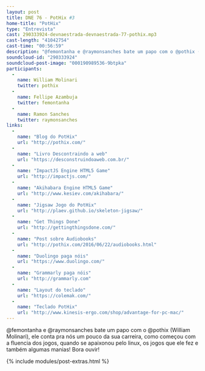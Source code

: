 ```yaml
---
layout: post
title: DNE 76 - PotHix #3
home-title: "PotHix"
type: "Entrevista"
cast: 290333924-devnaestrada-devnaestrada-77-pothix.mp3
cast-length: "41042754"
cast-time: "00:56:59"
description: "@femontanha e @raymonsanches bate um papo com o @pothix (William Molinari), ele conta pra nós um pouco da sua carreira, como começou com a fluencia dos jogos, quando se apaixonou pelo linux, os jogos que ele fez e também algumas manias! Bora ouvir!"
soundcloud-id: "290333924"
soundcloud-post-image: "000190989536-9btpka"
participants:
  -
    name: William Molinari
    twitter: pothix
  -
    name: Fellipe Azambuja
    twitter: femontanha
  -
    name: Ramon Sanches
    twitter: raymonsanches
links:
  -
    name: "Blog do PotHix"
    url: "http://pothix.com/"
  -
    name: "Livro Descontraindo a web"
    url: "https://desconstruindoaweb.com.br/"
  -
    name: "ImpactJS Engine HTML5 Game"
    url: "http://impactjs.com/"
  -
    name: "Akihabara Engine HTML5 Game"
    url: "http://www.kesiev.com/akihabara/"
  -
    name: "Jigsaw Jogo do PotHix"
    url: "http://plaev.github.io/skeleton-jigsaw/"
  -
    name: "Get Things Done"
    url: "http://gettingthingsdone.com/"
  -
    name: "Post sobre Audiobooks"
    url: "http://pothix.com/2016/06/22/audiobooks.html"
  -
    name: "Duolingo paga nóis"
    url: "https://www.duolingo.com/"
  -
    name: "Grammarly paga nóis"
    url: "http://grammarly.com"
  -
    name: "Layout do teclado"
    url: "https://colemak.com/"
  -
    name: "Teclado PotHix"
    url: "http://www.kinesis-ergo.com/shop/advantage-for-pc-mac/"
---
```


@femontanha e @raymonsanches bate um papo com o @pothix (William Molinari), ele conta pra nós um pouco da sua carreira, como começou com a fluencia dos jogos, quando se apaixonou pelo linux, os jogos que ele fez e também algumas manias! Bora ouvir!

{% include modules/post-extras.html %}
